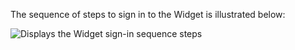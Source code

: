 The sequence of steps to sign in to the Widget is illustrated below:

<div class="common-image-format">

![Displays the Widget sign-in sequence steps](/img/oie-embedded-sdk/oie-embedded-widget-use-case-sign-in-nodejs.png)

</div>
